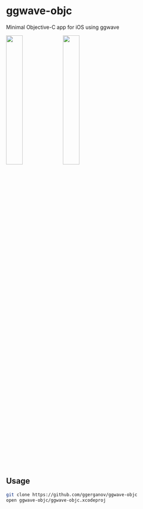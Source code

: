 # ggwave-objc

Minimal Objective-C app for iOS using ggwave

<p float="left">
  <img src="https://user-images.githubusercontent.com/1991296/115956060-62712800-a503-11eb-96dc-3865effca332.png" width="30%" />
  <img src="https://user-images.githubusercontent.com/1991296/115956065-6a30cc80-a503-11eb-8018-6e7e597d05f2.png" width="30%" />
</p>

## Usage

```bash
git clone https://github.com/ggerganov/ggwave-objc
open ggwave-objc/ggwave-objc.xcodeproj
```
